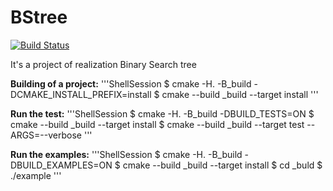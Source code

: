 # BStree
[![Build Status](https://travis-ci.org/Kirichenkov9/BStree.svg?branch=master)](https://travis-ci.org/Kirichenkov9/BStree)

It's a project of realization Binary Search tree

**Building of a project:**
'''ShellSession
$ cmake -H. -B_build -DCMAKE_INSTALL_PREFIX=install
$ cmake --build _build --target install
'''

**Run the test:**
'''ShellSession
$ cmake -H. -B_build -DBUILD_TESTS=ON
$ cmake --build _build --target install
$ cmake --build _build --target test -- ARGS=--verbose
'''

**Run the examples:**
'''ShellSession
$ cmake -H. -B_build -DBUILD_EXAMPLES=ON
$ cmake --build _build --target install
$ cd _buld
$ ./example<number>
  '''





